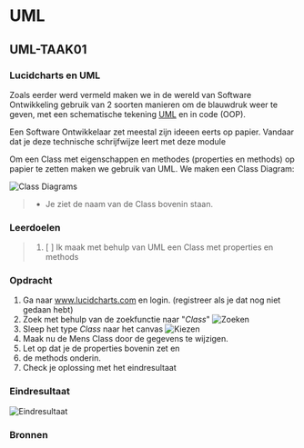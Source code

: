 # UML

## UML-TAAK01

### Lucidcharts en UML

Zoals eerder werd vermeld maken we in de wereld van Software Ontwikkeling gebruik van 2 soorten manieren om de blauwdruk weer te geven, met een schematische tekening [UML](https://nl.wikipedia.org/wiki/Unified_Modeling_Language) en in code (OOP).

Een Software Ontwikkelaar zet meestal zijn ideeen eerts op papier. Vandaar dat je deze technische schrijfwijze leert met deze module

Om een Class met eigenschappen en methodes (properties en methods) op papier te zetten maken we gebruik van UML. We maken een Class Diagram:

![Class Diagrams](images/eenclass.png)

> - Je ziet de naam van de Class bovenin staan.

### Leerdoelen

> 1. [ ] Ik maak met behulp van UML een Class met properties en methods

### Opdracht

1. Ga naar www.lucidcharts.com en login. (registreer als je dat nog niet gedaan hebt)
2. Zoek met behulp van de zoekfunctie naar "_Class_"
![Zoeken](images/zoeken.png)
3. Sleep het type _Class_ naar het canvas ![Kiezen](images/keuze.png)
4. Maak nu de Mens Class door de gegevens te wijzigen.
5. Let op dat je de properties bovenin zet en
6. de methods onderin.
7. Check je oplossing met het eindresultaat

### Eindresultaat

![Eindresultaat](images/eindresultaat.png)

### Bronnen
